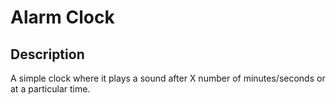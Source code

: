 # Alarm Clock

## Description
A simple clock where it plays a sound after X number of minutes/seconds or at a particular time.